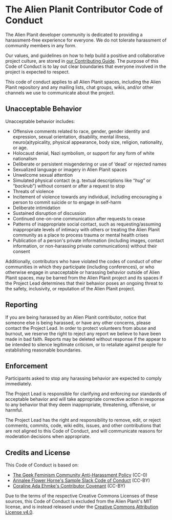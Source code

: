 The Alien Planit Contributor Code of Conduct
============================================

The Alien Planit developer community is dedicated to providing a harassment-free experience for everyone. We do not tolerate harassment of community members in any form.

Our values, and guidelines on how to help build a positive and collaborative project culture, are stored in [our Contributing Guide](CONTRIBUTING.md). The purpose of this Code of Conduct is to lay out clear boundaries that everyone involved in the project is expected to respect.

This code of conduct applies to all Alien Planit spaces, including the Alien Planit repository and any mailing lists, chat groups, wikis, and/or other channels we use to communicate about the project.

Unacceptable Behavior
---------------------
Unacceptable behavior includes:

* Offensive comments related to race, gender, gender identity and expression, sexual orientation, disability, mental illness, neuro(a)typicality, physical appearance, body size, religion, nationality, or age.
* Holocaust denial, Nazi symbolism, or support for any form of white nationalism
* Deliberate or persistent misgendering or use of ‘dead’ or rejected names
* Sexualized language or imagery in Alien Planit spaces
* Unwelcome sexual attention
* Simulated physical contact (e.g. textual descriptions like “*hug*” or “*backrub*”) without consent or after a request to stop
* Threats of violence 
* Incitement of violence towards any individual, including encouraging a person to commit suicide or to engage in self-harm
* Deliberate intimidation
* Sustained disruption of discussion
* Continued one-on-one communication after requests to cease
* Patterns of inappropriate social contact, such as requesting/assuming inappropriate levels of intimacy with others or treating the Alien Planit community as a place to process trauma or mental health crises
* Publication of a person's private information (including images, contact information, or non-harassing private communications) without their consent

Additionally, contributors who have violated the codes of conduct of other communities in which they participate (including conferences), or who otherwise engage in unacceptable or harassing behavior outside of Alien Planit spaces, may be barred from the Alien Planit project and its spaces if the Project Lead determines that their behavior poses an ongoing threat to the safety, inclusivity, or reputation of the Alien Planit project.

Reporting
---------
If you are being harassed by an Alien Planit contributor, notice that someone else is being harassed, or have any other concerns, please contact the Project Lead. In order to protect volunteers from abuse and burnout, we reserve the right to reject any report we believe to have been made in bad faith. Reports may be deleted without response if the appear to be intended to silence legitimate criticism, or to retaliate against people for establishing reasonable boundaries. 

Enforcement
-----------
Participants asked to stop any harassing behavior are expected to comply immediately.

The Project Lead is responsible for clarifying and enforcing our standards of acceptable behavior and will take appropriate corrective action in response to any behavior that they deem inappropriate, threatening, offensive, or harmful.

The Project Lead has the right and responsibility to remove, edit, or reject comments, commits, code, wiki edits, issues, and other contributions that are not aligned to this Code of Conduct, and will communicate reasons for moderation decisions when appropriate.

Credits and License
-------------------
This Code of Conduct is based on:
* [The Geek Feminism Community Anti-Harassment Policy](https://geekfeminism.wikia.org/wiki/Community_anti-harassment/Policy) (CC-0)
* [Annalee Flower Horne's Sample Slack Code of Conduct](https://gist.github.com/annalee/2cddeff11357c3a8a613583ebca4dc17) (CC-BY)
* [Coraline Ada Ehmke's Contributor Covenant](https://www.contributor-covenant.org/version/2/0/code_of_conduct) (CC-BY)

Due to the terms of the respective Creative Commons Licenses of these sources, this Code of Conduct is excluded from the Alien Planit's MIT license, and is instead released under the [Creative Commons Attribution License v4.0](https://creativecommons.org/licenses/by/4.0/).  
